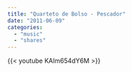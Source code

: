 ```yaml
---
title: "Quarteto de Bolso - Pescador"
date: "2011-06-09"
categories:
  - "music"
  - "shares"
---
```


{{< youtube KAIm654dY6M >}}
